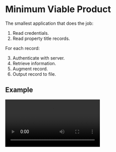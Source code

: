 # Minimum Viable Product

The smallest application that does the job:

1. Read credentials.
2. Read property title records.

For each record:

3. Authenticate with server.
4. Retrieve information.
5. Augment record.
6. Output record to file.

## Example

<div><video controls src="minimum_viable_product.mp4" /></div>
